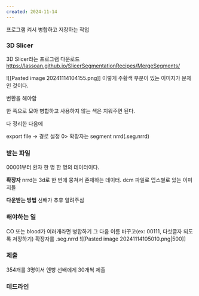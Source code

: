 ```yaml
---
created: 2024-11-14
---
```

프로그램 켜서 병합하고 저장하는 작업

### 3D Slicer
3D Slicer라는 프로그램 다운로드
https://lassoan.github.io/SlicerSegmentationRecipes/MergeSegments/

![[Pasted image 20241114104155.png]]
이렇게 주황색 부분이 있는 이미지가 문제인 것이다.

변환을 해야함

한 쪽으로 모아 병합하고 사용하지 않는 색은 지워주면 된다.

다 정리한 다음에

export file -> 경로 설정 0> 확장자는 segment nrrd(.seg.nrrd)

### 받는 파일
00001부터 환자 한 명 한 명의 데이터이다.

**확장자**
nrrd는 3d로 한 번에 뭉쳐서 존재하는 데이터.
dcm 파일로 뎁스별로 있는 이미지들

**다운받는 방법**
선배가 추후 알려주심

### 해야하는 일
CO 또는 blood가 여러개라면 병합하기
그 다음 이름 바꾸고(ex: 00111, 다섯글자 되도록 저장하기) 확장자를 .seg.nrrd
![[Pasted image 20241114105010.png|500]]

### 제출
354개를 3명이서 엔빵
선배에게 30개씩 제출

### 데드라인
